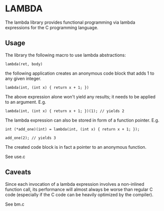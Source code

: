 LAMBDA
======

The lambda library provides functional programming via lambda expressions
for the C programming language. 

Usage
-----
The library the following macro to use lambda abstractions:

    lambda(ret, body)

the following application creates an anonymous code block that adds 1 
to any given integer.

    lambda(int, (int x) { return x + 1; }) 
  
The above expression alone won't yield any results; it needs to be applied to 
an argument. E.g.

    lambda(int, (int x) { return x + 1; })(1); // yields 2

The lambda expression can also be stored in form of a function pointer. E.g.

    int (*add_one)(int) = lambda(int, (int x) { return x + 1; });
    
    add_one(2); // yields 3
    
The created code block is in fact a pointer to an anonymous function.

See use.c

Caveats
-------
Since each invocation of a lambda expression involves a non-inlined function
call, its performance will almost always be worse than regular C code 
(especially if the C code can be heavily optimized by the compiler).

See bm.c